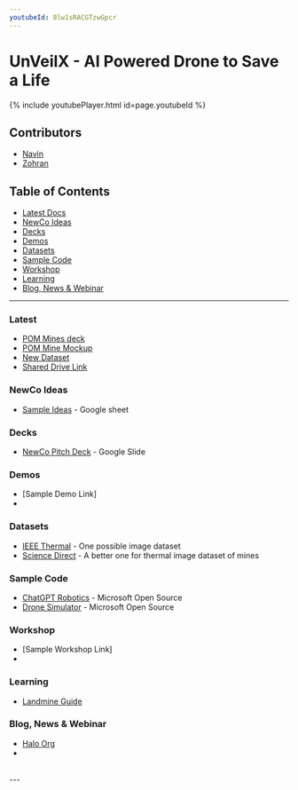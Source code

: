 ```yaml
---
youtubeId: 8lw1sRACGTzwGpcr
---
```


# UnVeilX - AI Powered Drone to Save a Life

{% include youtubePlayer.html id=page.youtubeId %}

## Contributors
- [Navin](https://github.com/navinagrawalchung07)
- [Zohran](https://github.com/zamoin)

## Table of Contents

- [Latest Docs](#latest)
- [NewCo Ideas](#newco-ideas)
- [Decks](#decks)
- [Demos](#demos)
- [Datasets](#datasets)
- [Sample Code](#sample-code)
- [Workshop](#workshop)
- [Learning](#learning)
- [Blog, News & Webinar](#blog-news--webinar)

---

### Latest
- [POM Mines deck](https://docs.google.com/presentation/d/1e8E3HpGkbENHdFpykWYtvuz-aLV_CYSlu6RGBpuXPIw/edit?usp=sharing)
- [POM Mine Mockup](https://drive.google.com/file/d/1qSU1NYX8NQ88iLAGlxIWOBqrAMsy4OlD/view?usp=sharing)
- [New Dataset](https://drive.google.com/drive/folders/1bB3MPTHTU5WEQQ9kND511h1soW2ZlwRB?usp=drive_link)
- [Shared Drive Link](https://drive.google.com/drive/folders/1vaNSOCJEaXTgPoW3bfCNe4dDOg5e-aPn?usp=sharing)

### NewCo Ideas
- [Sample Ideas](https://docs.google.com/spreadsheets/d/1175SDDvagSjWM4_4W6ypHjVgK3xnK0Cgx5-_hMp7CrI/edit?usp=sharing) - Google sheet

### Decks
- [NewCo Pitch Deck](https://docs.google.com/presentation/d/1O4C9i_v0oVQ80Kh8onCf2RDH0VmWfZRfbQFM1Q4xtco/edit?usp=sharing) - Google Slide

### Demos
- [Sample Demo Link]
- 

### Datasets
- [IEEE Thermal](https://ieee-dataport.org/open-access/landmine-thermal-image-series) - One possible image dataset
- [Science Direct](https://www.sciencedirect.com/science/article/pii/S2352340923005437) - A better one for thermal image dataset of mines

### Sample Code
- [ChatGPT Robotics](https://github.com/microsoft/PromptCraft-Robotics) - Microsoft Open Source
- [Drone Simulator](https://github.com/microsoft/AirSim) - Microsoft Open Source

### Workshop
- [Sample Workshop Link]
- 

### Learning
- [Landmine Guide](https://science.howstuffworks.com/landmine.htm)

### Blog, News & Webinar
- [Halo Org](https://www.halousa.org/where-we-work/europe-and-caucasus/ukraine/)
- 


<br>
---
